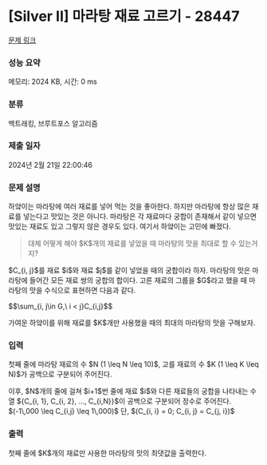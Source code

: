 # [Silver II] 마라탕 재료 고르기 - 28447 

[문제 링크](https://www.acmicpc.net/problem/28447) 

### 성능 요약

메모리: 2024 KB, 시간: 0 ms

### 분류

백트래킹, 브루트포스 알고리즘

### 제출 일자

2024년 2월 21일 22:00:46

### 문제 설명

<p>하얔이는 마라탕에 여러 재료를 넣어 먹는 것을 좋아한다. 하지만 마라탕에 항상 많은 재료를 넣는다고 맛있는 것은 아니다. 마라탕은 각 재료마다 궁합이 존재해서 같이 넣으면 맛있는 재료도 있고 그렇지 않은 경우도 있다. 여기서 하얔이는 고민에 빠졌다.</p>

<blockquote>
<p>대체 어떻게 해야 $K$개의 재료를 넣었을 때 마라탕의 맛을 최대로 할 수 있는거지?</p>
</blockquote>

<p>$C_{i, j}$를 재료 $i$와 재료 $j$를 같이 넣었을 때의 궁합이라 하자. 마라탕의 맛은 마라탕에 들어간 모든 재료 쌍의 궁합의 합이다. 고른 재료의 그룹을 $G$라고 했을 때 마라탕의 맛을 수식으로 표현하면 다음과 같다.</p>

<p>$$\sum_{i, j\in G,\ i < j}C_{i,j}$$</p>

<p>가여운 하얔이를 위해 재료를 $K$개만 사용했을 때의 최대의 마라탕의 맛을 구해보자.</p>

### 입력 

 <p>첫째 줄에 마라탕 재료의 수 $N (1 \leq N \leq 10)$, 고를 재료의 수 $K (1 \leq K \leq N)$가 공백으로 구분되어 주어진다.</p>

<p>이후, $N$개의 줄에 걸쳐 $i+1$번 줄에 재료 $i$와 다른 재료들의 궁합을 나타내는 수열 ${C_{i, 1}, C_{i, 2}, ..., C_{i,N}}$이 공백으로 구분되어 정수로 주어진다. $(-1\,000 \leq C_{i,j} \leq 1\,000)$ 단, $(C_{i, i} = 0; C_{i, j} = C_{j, i})$</p>

### 출력 

 <p>첫째 줄에 $K$개의 재료만 사용한 마라탕의 맛의 최댓값을 출력한다.</p>

